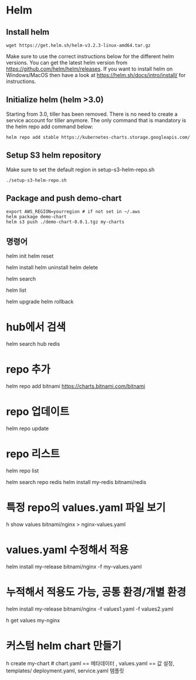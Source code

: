 # Helm

## Install helm
```
wget https://get.helm.sh/helm-v3.2.3-linux-amd64.tar.gz
```

Make sure to use the correct instructions below for the different helm versions. You can get the latest helm version from https://github.com/helm/helm/releases. If you want to install helm on Windows/MacOS then have a look at https://helm.sh/docs/intro/install/ for instructions.

## Initialize helm (helm >3.0)

Starting from 3.0, tiller has been removed. There is no need to create a service account for tiller anymore. The only command that is mandatory is the helm repo add command below:

```
helm repo add stable https://kubernetes-charts.storage.googleapis.com/
```

## Setup S3 helm repository
Make sure to set the default region in setup-s3-helm-repo.sh
```
./setup-s3-helm-repo.sh
```

## Package and push demo-chart

```
export AWS_REGION=yourregion # if not set in ~/.aws
helm package demo-chart
helm s3 push ./demo-chart-0.0.1.tgz my-charts
```
## 명령어
helm init
helm reset
 
helm install
helm uninstall
helm delete

helm search

helm list

helm upgrade
helm rollback

# hub에서 검색
helm search hub redis
# repo 추가
helm repo add bitnami https://charts.bitnami.com/bitnami 
# repo 업데이트
helm repo update 
# repo 리스트
helm repo list

helm search repo redis
helm install my-redis bitnami/redis

# 특정 repo의 values.yaml 파일 보기
h show values bitnami/nginx > nginx-values.yaml
# values.yaml 수정해서 적용
helm install my-release bitnami/nginx -f my-values.yaml 
# 누적해서 적용도 가능, 공통 환경/개별 환경
helm install my-release bitnami/nginx -f values1.yaml -f values2.yaml

h get values my-nginx

# 커스텀 helm chart 만들기
h create my-chart # chart.yaml == 메타데이터 , values.yaml == 값 설정, templates/ deployment.yaml, service.yaml 템플릿

